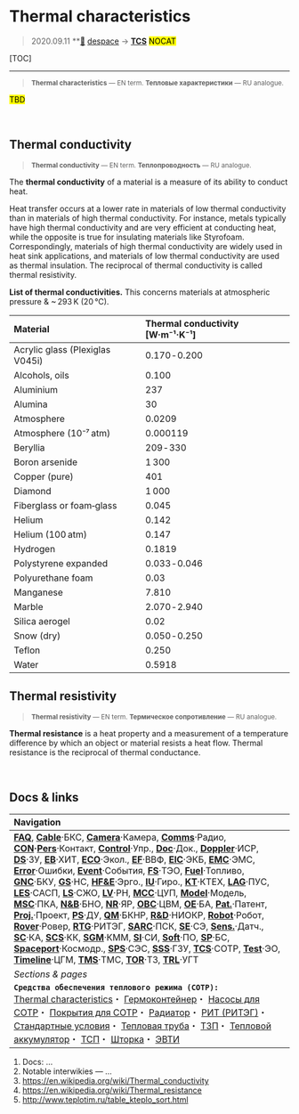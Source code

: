 # Thermal characteristics
> 2020.09.11 **[🚀](../index/index.md) [despace](index.md) → **[TCS](tcs.md)** <mark>NOCAT</mark>

[TOC]

---

> <small>**Thermal characteristics** — EN term. **Тепловые характеристики** — RU analogue.</small>

<mark>TBD</mark>



<p style="page-break-after:always"> </p>

## Thermal conductivity
> <small>**Thermal conductivity** — EN term. **Теплопроводность** — RU analogue.</small>

The **thermal conductivity** of a material is a measure of its ability to conduct heat.

Heat transfer occurs at a lower rate in materials of low thermal conductivity than in materials of high thermal conductivity. For instance, metals typically have high thermal conductivity and are very efficient at conducting heat, while the opposite is true for insulating materials like Styrofoam. Correspondingly, materials of high thermal conductivity are widely used in heat sink applications, and materials of low thermal conductivity are used as thermal insulation. The reciprocal of thermal conductivity is called thermal resistivity.

**List of thermal conductivities.** This concerns materials at atmospheric pressure & ~ 293 K (20 ℃).

|Material|Thermal conductivity [W·m⁻¹·K⁻¹]|
|:--|:--|
|Acrylic glass (Plexiglas V045i)|0.170 ‑ 0.200|
|Alcohols, oils|0.100|
|Aluminium|237|
|Alumina|30|
|Atmosphere|0.0209|
|Atmosphere (10⁻⁷ atm)|0.000119|
|Beryllia|209 ‑ 330|
|Boron arsenide|1 300|
|Copper (pure)|401|
|Diamond|1 000|
|Fiberglass or foam‑glass|0.045|
|Helium|0.142|
|Helium (100 atm)|0.147|
|Hydrogen|0.1819|
|Polystyrene expanded|0.033 ‑ 0.046|
|Polyurethane foam|0.03|
|Manganese|7.810|
|Marble|2.070 ‑ 2.940|
|Silica aerogel|0.02|
|Snow (dry)|0.050 ‑ 0.250|
|Teflon|0.250|
|Water|0.5918|



## Thermal resistivity
> <small>**Thermal resistivity** — EN term. **Термическое сопротивление** — RU analogue.</small>

**Thermal resistance** is a heat property and a measurement of a temperature difference by which an object or material resists a heat flow. Thermal resistance is the reciprocal of thermal conductance.



<p style="page-break-after:always"> </p>

## Docs & links
|Navigation|
|:--|
|**[FAQ](faq.md)**, **[Cable](cable.md)**·БКС, **[Camera](cam.md)**·Камера, **[Comms](comms.md)**·Радио, **[CON](contact.md)·[Pers](person.md)**·Контакт, **[Control](control.md)**·Упр., **[Doc](doc.md)**·Док., **[Doppler](doppler.md)**·ИСР, **[DS](ds.md)**·ЗУ, **[EB](eb.md)**·ХИТ, **[ECO](ecology.md)**·Экол., **[EF](ef.md)**·ВВФ, **[ElC](elc.md)**·ЭКБ, **[EMC](emc.md)**·ЭМС, **[Error](error.md)**·Ошибки, **[Event](event.md)**·События, **[FS](fs.md)**·ТЭО, **[Fuel](fuel.md)**·Топливо, **[GNC](gnc.md)**·БКУ, **[GS](scs.md)**·НС, **[HF&E](hfe.md)**·Эрго., **[IU](iu.md)**·Гиро., **[KT](kt.md)**·КТЕХ, **[LAG](lag.md)**·ПУC, **[LES](les.md)**·САСП, **[LS](ls.md)**·СЖО, **[LV](lv.md)**·РН, **[MCC](mcc.md)**·ЦУП, **[Model](model.md)**·Модель, **[MSC](sc.md)**·ПКА, **[N&B](nnb.md)**·БНО, **[NR](nr.md)**·ЯР, **[OBC](obc.md)**·ЦВМ, **[OE](oe.md)**·БА, **[Pat.](патент.md)**·Патент, **[Proj.](project.md)**·Проект, **[PS](ps.md)**·ДУ, **[QM](qm.md)**·БКНР, **[R&D](rnd.md)**·НИОКР, **[Robot](robotics.md)**·Робот, **[Rover](rover.md)**·Ровер, **[RTG](rtg.md)**·РИТЭГ, **[SARC](sarc.md)**·ПСК, **[SE](se.md)**·СЭ, **[Sens.](sensor.md)**·Датч., **[SC](sc.md)**·КА, **[SCS](scs.md)**·КК, **[SGM](sgm.md)**·КММ, **[SI](si.md)**·СИ, **[Soft](soft.md)**·ПО, **[SP](sp.md)**·БС, **[Spaceport](spaceport.md)**·Космодр., **[SPS](sps.md)**·СЭС, **[SSS](sss.md)**·ГЗУ, **[TCS](tcs.md)**·СОТР, **[Test](test.md)**·ЭО, **[Timeline](timeline.md)**·ЦГМ, **[TMS](tms.md)**·ТМС, **[TOR](tor.md)**·ТЗ, **[TRL](trl.md)**·УГТ|
|*Sections & pages*|
|**`Средства обеспечения теплового режима (СОТР):`**<br> [Thermal characteristics](thermal_chars.md)・ [Гермоконтейнер](гермоконтейнер.md)・ [Насосы для СОТР](сотр_насос.md)・ [Покрытия для СОТР](сотр_покрытия.md)・ [Радиатор](радиатор.md)・ [РИТ (РИТЭГ)](rtg.md)・ [Стандартные условия](sctp.md)・ [Тепловая труба](hp.md)・ [ТЗП](hs.md)・ [Тепловой аккумулятор](heat_bank.md)・ [ТСП](tsp.md)・ [Шторка](thermal_curtain.md)・ [ЭВТИ](mli.md)|

   1. Docs: …
   1. Notable interwikies — …
   1. <https://en.wikipedia.org/wiki/Thermal_conductivity>
   1. <https://en.wikipedia.org/wiki/Thermal_resistance>
   1. <http://www.teplotim.ru/table_kteplo_sort.html>

